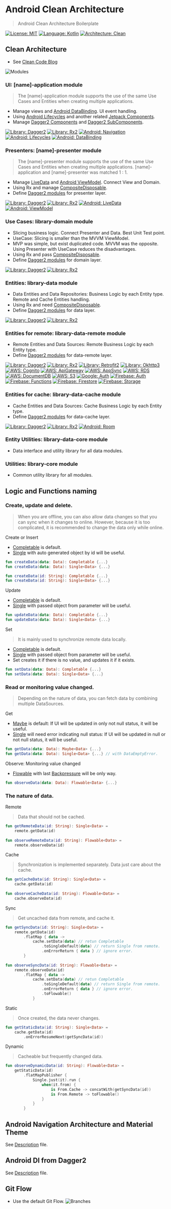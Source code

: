 # Android Clean Architecture
>Android Clean Architecture Boilerplate

[![License: MIT](https://img.shields.io/badge/License-MIT-yellow.svg)](https://opensource.org/licenses/MIT)
[![Language: Kotlin](https://img.shields.io/badge/Language-Kotlin-547ab7.svg)](https://kotlinlang.org/)
[![Architecture: Clean](https://img.shields.io/badge/Architecture-Clean-green.svg)](https://blog.cleancoder.com/uncle-bob/2012/08/13/the-clean-architecture.html)

## Clean Architecture
- See [Clean Code Blog](https://blog.cleancoder.com/uncle-bob/2012/08/13/the-clean-architecture.html)

![Modules](https://blog.cleancoder.com/uncle-bob/images/2012-08-13-the-clean-architecture/CleanArchitecture.jpg)

### UI: [name]-application module
> The [name]-application module supports the use of the same Use Cases and Entities when creating multiple applications.

- Manage views and [Android DataBinding](https://developer.android.com/topic/libraries/data-binding). UI event handling.
- Using [Android Lifecycles](https://developer.android.com/topic/libraries/architecture/lifecycle) and another related [Jetpack Components](https://developer.android.com/jetpack).
- Manage [Dagger2 Components](https://dagger.dev/users-guide) and [Dagger2 SubComponents](https://dagger.dev/subcomponents).

[![Library: Dagger2](https://img.shields.io/badge/Library-Dagger2-orange.svg)](https://dagger.dev)
[![Library: Rx2](https://img.shields.io/badge/Library-Rx2-orange.svg)](https://reactivex.io)
[![Android: Navigation](https://img.shields.io/badge/Android-Navigation-yellow.svg)](https://developer.android.com/guide/navigation)
[![Android: Lifecycles](https://img.shields.io/badge/Android-Lifecycles-yellow.svg)](https://developer.android.com/topic/libraries/architecture/lifecycle)
[![Android: DataBinding](https://img.shields.io/badge/Android-DataBinding-yellow.svg)](https://developer.android.com/topic/libraries/data-binding)

### Presenters: [name]-presenter module
> The [name]-presenter module supports the use of the same Use Cases and Entities when creating multiple applications.
> [name]-application and [name]-presenter was matched 1 : 1.

- Manage [LiveData](https://developer.android.com/topic/libraries/architecture/livedata) and [Android ViewModel](https://developer.android.com/topic/libraries/architecture/viewmodel). Connect View and Domain.
- Using Rx and manage [CompositeDisposable](http://reactivex.io/RxJava/javadoc/io/reactivex/disposables/CompositeDisposable.html).
- Define [Dagger2 modules](https://dagger.dev/users-guide) for presenter layer.

[![Library: Dagger2](https://img.shields.io/badge/Library-Dagger2-orange.svg)](https://dagger.dev)
[![Library: Rx2](https://img.shields.io/badge/Library-Rx2-orange.svg)](https://reactivex.io)
[![Android: LiveData](https://img.shields.io/badge/Android-LiveData-yellow.svg)](https://developer.android.com/topic/libraries/architecture/livedata)
[![Android: ViewModel](https://img.shields.io/badge/Android-ViewModel-yellow.svg)](https://developer.android.com/topic/libraries/architecture/viewmodel)

### Use Cases: library-domain module
- Slicing business logic. Connect Presenter and Data. Best Unit Test point.
- UseCase: Slicing is smaller than the MVVM ViewModel.
- MVP was simple, but exist duplicated code. MVVM was the opposite. Using Presenter with UseCase reduces the disadvantages.
- Using Rx and pass [CompositeDisposable](http://reactivex.io/RxJava/javadoc/io/reactivex/disposables/CompositeDisposable.html).
- Define [Dagger2 modules](https://dagger.dev/users-guide) for domain layer.

[![Library: Dagger2](https://img.shields.io/badge/Library-Dagger2-orange.svg)](https://dagger.dev)
[![Library: Rx2](https://img.shields.io/badge/Library-Rx2-orange.svg)](https://reactivex.io)

### Entities: library-data module
- Data Entities and Data Repositories: Business Logic by each Entity type. Remote and Cache Entities handling.
- Using Rx and need [CompositeDisposable](http://reactivex.io/RxJava/javadoc/io/reactivex/disposables/CompositeDisposable.html).
- Define [Dagger2 modules](https://dagger.dev/users-guide) for data layer.

[![Library: Dagger2](https://img.shields.io/badge/Library-Dagger2-orange.svg)](https://dagger.dev)
[![Library: Rx2](https://img.shields.io/badge/Library-Rx2-orange.svg)](https://reactivex.io)

### Entities for remote: library-data-remote module
- Remote Entities and Data Sources: Remote Business Logic by each Entity type.
- Define [Dagger2 modules](https://dagger.dev/users-guide) for data-remote layer.

[![Library: Dagger2](https://img.shields.io/badge/Library-Dagger2-orange.svg)](https://dagger.dev)
[![Library: Rx2](https://img.shields.io/badge/Library-Rx2-orange.svg)](https://reactivex.io)
[![Library: Retrofit2](https://img.shields.io/badge/Library-Retrofit2-orange.svg)](https://square.github.io/retrofit/)
[![Library: Okhttp3](https://img.shields.io/badge/Library-Okhttp3-orange.svg)](https://square.github.io/okhttp/)
[![AWS: Cognito](https://img.shields.io/badge/AWS-Cognito-yellowgreen.svg)](https://aws.amazon.com/ko/cognito/?hp=tile&so-exp=below)
[![AWS: ApiGateway](https://img.shields.io/badge/AWS-ApiGateway-yellowgreen.svg)](https://aws.amazon.com/ko/api-gateway/?hp=tile&so-exp=below)
[![AWS: AppSync](https://img.shields.io/badge/AWS-AppSync-yellowgreen.svg)](https://aws.amazon.com/ko/appsync/?hp=tile&so-exp=below)
[![AWS: RDS](https://img.shields.io/badge/AWS-RDS-yellowgreen.svg)](https://aws.amazon.com/ko/rds/?hp=tile&so-exp=below)
[![AWS: DocumentDB](https://img.shields.io/badge/AWS-DocumentDB-yellowgreen.svg)](https://aws.amazon.com/ko/documentdb/?hp=tile&so-exp=below)
[![AWS: S3](https://img.shields.io/badge/AWS-S3-yellowgreen.svg)](https://aws.amazon.com/ko/s3/?hp=tile&so-exp=below)
[![Google: Auth](https://img.shields.io/badge/Google-Auth-yellow.svg)](https://developers.google.com/identity/protocols/OAuth2)
[![Firebase: Auth](https://img.shields.io/badge/Firebase-Auth-yellow.svg)](https://firebase.google.com/products/auth/)
[![Firebase: Functions](https://img.shields.io/badge/Firebase-Functions-yellow.svg)](https://firebase.google.com/products/functions/)
[![Firebase: Firestore](https://img.shields.io/badge/Firebase-Firestore-yellow.svg)](https://firebase.google.com/products/firestore/)
[![Firebase: Storage](https://img.shields.io/badge/Firebase-Storage-yellow.svg)](https://firebase.google.com/products/storage/)

### Entities for cache: library-data-cache module
- Cache Entities and Data Sources: Cache Business Logic by each Entity type.
- Define [Dagger2 modules](https://dagger.dev/users-guide) for data-cache layer.

[![Library: Dagger2](https://img.shields.io/badge/Library-Dagger2-orange.svg)](https://dagger.dev)
[![Library: Rx2](https://img.shields.io/badge/Library-Rx2-orange.svg)](https://reactivex.io)
[![Android: Room](https://img.shields.io/badge/Android-Room-yellow.svg)](https://developer.android.com/topic/libraries/architecture/room)

### Entity Utilities: library-data-core module
- Data interface and utility library for all data modules.

### Utilities: library-core module
- Common utility library for all modules.

## Logic and Functions naming

### Create, update and delete.
> When you are offline, you can also allow data changes so that you can sync when it changes to online. However, because it is too complicated, it is recommended to change the data only while online.

Create or Insert
- [Completable](https://reactivex.io/RxJava/javadoc/io/reactivex/Completable.html) is default.
- [Single](https://reactivex.io/RxJava/javadoc/io/reactivex/Single.html) with auto generated object by id will be useful.

```kotlin
fun createData(data: Data): Completable {...}
fun createData(data: Data): Single<Data> {...}

fun createData(id: String): Completable {...}
fun createData(id: String): Single<Data> {...}
```

Update
- [Completable](https://reactivex.io/RxJava/javadoc/io/reactivex/Completable.html) is default.
- [Single](https://reactivex.io/RxJava/javadoc/io/reactivex/Single.html) with passed object from parameter will be useful.

```kotlin
fun updateData(data: Data): Completable {...}
fun updateData(data: Data): Single<Data> {...}
```

Set
> It is mainly used to synchronize remote data locally.
- [Completable](https://reactivex.io/RxJava/javadoc/io/reactivex/Completable.html) is default.
- [Single](https://reactivex.io/RxJava/javadoc/io/reactivex/Single.html) with passed object from parameter will be useful.
- Set creates it if there is no value, and updates it if it exists.

```kotlin
fun setData(data: Data): Completable {...}
fun setData(data: Data): Single<Data> {...}
```

### Read or monitoring value changed.
> Depending on the nature of data, you can fetch data by combining multiple DataSources. 

Get
- [Maybe](https://reactivex.io/RxJava/javadoc/io/reactivex/Maybe.html) is default: If UI will be updated in only not null status, it will be useful.
- [Single](https://reactivex.io/RxJava/javadoc/io/reactivex/Single.html) will need error indicating null status: If UI will be updated in null or not null status, it will be useful.

```kotlin
fun getData(data: Data): Maybe<Data> {...}
fun getData(data: Data): Single<Data> {...} // with DataEmptyError.
```

Observe: Monitoring value changed
- [Flowable](https://reactivex.io/RxJava/javadoc/io/reactivex/Flowable.html) with last [Backpressure](https://github.com/ReactiveX/RxJava/wiki/Backpressure) will be only way.

```kotlin
fun observeData(data: Data): Flowable<Data> {...}
```

### The nature of data.

Remote
> Data that should not be cached.

```kotlin
fun getRemoteData(id: String): Single<Data> =
    remote.getData(id)
    
fun observeRemoteData(id: String): Flowable<Data> =
    remote.observeData(id)
```

Cache
> Synchronization is implemented separately. Data just care about the cache.

```kotlin
fun getCacheData(id: String): Single<Data> =
    cache.getData(id)
    
fun observeCacheData(id: String): Flowable<Data> =
    cache.observeData(id)
```

Sync
> Get uncached data from remote, and cache it.

```kotlin
fun getSyncData(id: String): Single<Data> =
    remote.getData(id)
        .flatMap { data ->
            cache.setData(data) // retun Completable
                .toSingleDefault(data) // return Single from remote.
                .onErrorReturn { data } // ignore error.
        }
    
fun observeSyncData(id: String): Flowable<Data> =
    remote.observeData(id)
        .flatMap { data ->
            cache.setData(data) // retun Completable
                .toSingleDefault(data) // return Single from remote.
                .onErrorReturn { data } // ignore error.
                .toFlowable()
            }
```

Static
> Once created, the data never changes.

```kotlin
fun getStaticData(id: String): Single<Data> =
    cache.getData(id)
        .onErrorResumeNext(getSyncData(id))
```

Dynamic
> Cacheable but frequently changed data.

```kotlin
fun observeDynamicData(id: String): Flowable<Data> =
    getStaticData(id)
        .flatMapPublisher {
            Single.just(it).run {
                when(it.from) {
                    is From.Cache -> concatWith(getSyncData(id))
                    is From.Remote -> toFlowable()
                }
            }
        }
```

## Android Navigation Architecture and Material Theme
See [Description](https://github.com/flight95/android-clean-architecture/blob/develop/NAVIGATION_MATERIAL.md) file.

## Android DI from Dagger2
See [Description](https://github.com/flight95/android-clean-architecture/blob/develop/DAGGER2.md) file.

## Git Flow
- Use the default Git Flow.
![Branches](http://woowabros.github.io/img/2017-10-30/git-flow_overall_graph.png)
